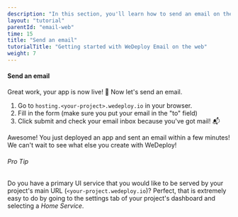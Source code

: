 ```yaml
---
description: "In this section, you'll learn how to send an email on the web using the WeDeploy API Client."
layout: "tutorial"
parentId: "email-web"
time: 15
title: "Send an email"
tutorialTitle: "Getting started with WeDeploy Email on the web"
weight: 7
---
```


#### Send an email

Great work, your app is now live! 🚀 Now let's send an email.

1. Go to `hosting.<your-project>.wedeploy.io` in your browser.
2. Fill in the form (make sure you put your email in the "to" field)
3. Click submit and check your email inbox because you've got mail! 📬

Awesome! You just deployed an app and sent an email within a few minutes! We can't wait to see what else you create with WeDeploy! 


<aside>

###### <span class="icon-16-star"></span> Pro Tip

Do you have a primary UI service that you would like to be served by your project's main URL (`<your-project.wedeploy.io`)? Perfect, that is extremely easy to do by going to the settings tab of your project's dashboard and selecting a _Home Service_.

</aside>
